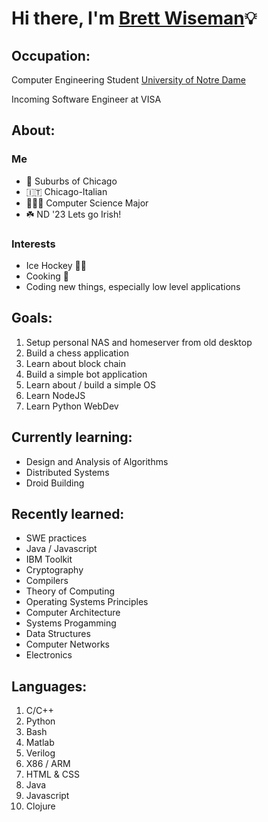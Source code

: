 Hi there, I'm [Brett Wiseman][linkedin]:bulb:
==

Occupation:
--
Computer Engineering Student [University of Notre Dame][UND]

Incoming Software Engineer at VISA

About:
--
### Me
- 🏡 Suburbs of Chicago
- 🇮🇹 Chicago-Italian
- 👩🏻‍💻 Computer Science Major
- ☘️ ND '23 Lets go Irish!

### Interests
- Ice Hockey 🏒🥅
- Cooking 🍳
- Coding new things, especially low level applications 

Goals:
--
1. Setup personal NAS and homeserver from old desktop
2. Build a chess application
3. Learn about block chain
4. Build a simple bot application
5. Learn about / build a simple OS
6. Learn NodeJS 
7. Learn Python WebDev

Currently learning:
--
* Design and Analysis of Algorithms
* Distributed Systems
* Droid Building

Recently learned:
--
* SWE practices
* Java / Javascript
* IBM Toolkit
* Cryptography
* Compilers
* Theory of Computing
* Operating Systems Principles
* Computer Architecture
* Systems Progamming
* Data Structures
* Computer Networks
* Electronics

Languages:
--
1. C/C++
2. Python
3. Bash
4. Matlab
5. Verilog
6. X86 / ARM
7. HTML & CSS
8. Java
9. Javascript
10. Clojure
<!---
bwiseman77/bwiseman77 is a ✨ special ✨ repository because its `README.md` (this file) appears on your GitHub profile.
You can click the Preview link to take a look at your changes.
--->

[linkedin]: https://www.linkedin.com/in/brett-wiseman77/
[UND]: https://cse.nd.edu/
